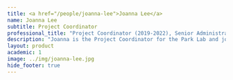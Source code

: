 ```yaml
---
title: <a href="/people/joanna-lee">Joanna Lee</a>
name: Joanna Lee
subtitle: Project Coordinator
professional_title: "Project Coordinator (2019-2022), Senior Administrative Partner, Foundation Medicine"  # Joined professional titles
description: "Joanna is the Project Coordinator for the Park Lab and joins us after working in the Brookline Public Schools."
layout: product
academic: 1
image: ../img/joanna-lee.jpg
hide_footer: true
---
```

